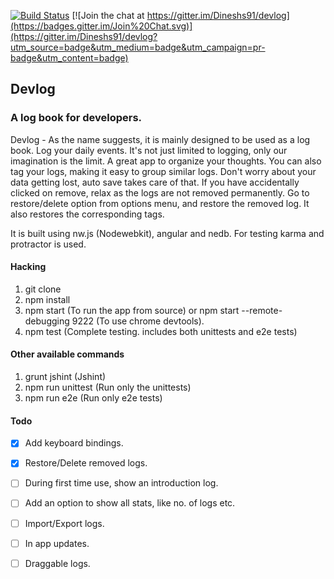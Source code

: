 [![Build Status](https://travis-ci.org/Dineshs91/devlog.svg?branch=master)](https://travis-ci.org/Dineshs91/devlog)
[![Join the chat at https://gitter.im/Dineshs91/devlog](https://badges.gitter.im/Join%20Chat.svg)](https://gitter.im/Dineshs91/devlog?utm_source=badge&utm_medium=badge&utm_campaign=pr-badge&utm_content=badge)

## Devlog
### A log book for developers.

Devlog - As the name suggests, it is mainly designed to be used as a log book. Log your daily events. It's not just
limited to logging, only our imagination is the limit.
A great app to organize your thoughts. You can also tag your logs, making it easy to group similar logs. Don't worry 
about your data getting lost, auto save takes care of that. If you have accidentally clicked on remove, relax as the 
logs are not removed permanently. Go to restore/delete option from options menu, and restore the removed log. It also
restores the corresponding tags.

It is built using nw.js (Nodewebkit), angular and nedb. For testing karma and protractor is used. 

#### Hacking
1. git clone 
2. npm install
3. npm start (To run the app from source) or npm start --remote-debugging 9222 (To use chrome devtools).
4. npm test (Complete testing. includes both unittests and e2e tests)

#### Other available commands
1. grunt jshint (Jshint)
2. npm run unittest (Run only the unittests)
3. npm run e2e (Run only e2e tests)

#### Todo
- [x] Add keyboard bindings.
- [x] Restore/Delete removed logs.
- [ ] During first time use, show an introduction log.
- [ ] Add an option to show all stats, like no. of logs etc.
- [ ] Import/Export logs.
- [ ] In app updates.
- [ ] Draggable logs. 


